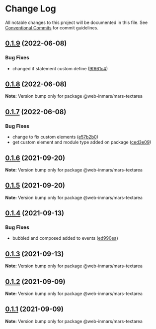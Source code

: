 # Change Log

All notable changes to this project will be documented in this file.
See [Conventional Commits](https://conventionalcommits.org) for commit guidelines.

## [0.1.9](https://github.com/MarsGotta/web-inmars/compare/@web-inmars/mars-textarea@0.1.8...@web-inmars/mars-textarea@0.1.9) (2022-06-08)


### Bug Fixes

* changed if statement custom define ([9f661c4](https://github.com/MarsGotta/web-inmars/commit/9f661c4fca934e04140207f2335664a530cd5d43))





## [0.1.8](https://github.com/MarsGotta/web-inmars/compare/@web-inmars/mars-textarea@0.1.7...@web-inmars/mars-textarea@0.1.8) (2022-06-08)

**Note:** Version bump only for package @web-inmars/mars-textarea





## [0.1.7](https://github.com/MarsGotta/web-inmars/compare/@web-inmars/mars-textarea@0.1.6...@web-inmars/mars-textarea@0.1.7) (2022-06-08)


### Bug Fixes

* change to fix custom elements ([e57b2b0](https://github.com/MarsGotta/web-inmars/commit/e57b2b07b16b130e198123a318289491646c397c))
* get custom element and module type added on package ([ced3e09](https://github.com/MarsGotta/web-inmars/commit/ced3e095f33185232fcf7b02415cb1479316cd2a))





## [0.1.6](https://github.com/MarsGotta/web-inmars/compare/@web-inmars/mars-textarea@0.1.5...@web-inmars/mars-textarea@0.1.6) (2021-09-20)

**Note:** Version bump only for package @web-inmars/mars-textarea





## [0.1.5](https://github.com/MarsGotta/web-inmars/compare/@web-inmars/mars-textarea@0.1.4...@web-inmars/mars-textarea@0.1.5) (2021-09-20)

**Note:** Version bump only for package @web-inmars/mars-textarea





## [0.1.4](https://github.com/MarsGotta/web-inmars/compare/@web-inmars/mars-textarea@0.1.3...@web-inmars/mars-textarea@0.1.4) (2021-09-13)


### Bug Fixes

* bubbled and composed added to events ([ed990ea](https://github.com/MarsGotta/web-inmars/commit/ed990ea4aa78b258e33d9ac6b1044a418d856cdb))





## [0.1.3](https://github.com/MarsGotta/web-inmars/compare/@web-inmars/mars-textarea@0.1.2...@web-inmars/mars-textarea@0.1.3) (2021-09-13)

**Note:** Version bump only for package @web-inmars/mars-textarea





## [0.1.2](https://github.com/MarsGotta/web-inmars/compare/@web-inmars/mars-textarea@0.1.1...@web-inmars/mars-textarea@0.1.2) (2021-09-09)

**Note:** Version bump only for package @web-inmars/mars-textarea





## [0.1.1](https://github.com/MarsGotta/web-inmars/compare/@web-inmars/mars-textarea@0.1.0...@web-inmars/mars-textarea@0.1.1) (2021-09-09)

**Note:** Version bump only for package @web-inmars/mars-textarea
